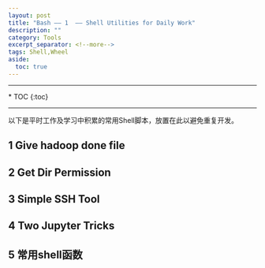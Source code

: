 ```yaml
---
layout: post
title: "Bash —— 1  —— Shell Utilities for Daily Work"
description: ""
category: Tools
excerpt_separator: <!--more-->
tags: Shell,Wheel
aside:
  toc: true
---
```


<hr>
* TOC
{:toc}
<hr>

以下是平时工作及学习中积累的常用Shell脚本，放置在此以避免重复开发。
<!--more-->


## 1 Give hadoop done file

<script src="https://gist.github.com/Thunderlbc/2604d59110f271c27542b9ae0b702939.js"></script>

## 2 Get Dir Permission

<script src="https://gist.github.com/Thunderlbc/a2487213c65bdae965613d7edd7db0df.js"></script>

## 3 Simple SSH Tool

<script src="https://gist.github.com/Thunderlbc/b6651b6d7eb814c960285b8aa3dcd902.js"></script>

## 4 Two Jupyter Tricks

<script src="https://gist.github.com/Thunderlbc/9a7f68eab5c29922857eac70bf21a226.js"></script>
<script src="https://gist.github.com/Thunderlbc/932f5a7e38ae0a4df85d225047d87c9e.js"></script>

## 5 常用shell函数
<script src="https://gist.github.com/Thunderlbc/a01f151d841be7229662f42e2075bccc.js"></script>



